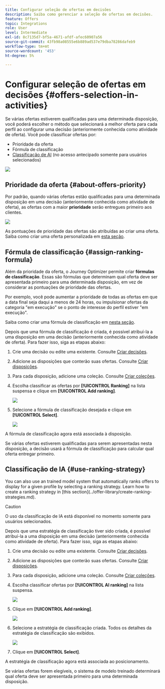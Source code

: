 ```yaml
---
title: Configurar seleção de ofertas em decisões
description: Saiba como gerenciar a seleção de ofertas em decisões.
feature: Offers
topic: Integrations
role: User
level: Intermediate
exl-id: 8c7135d7-bf5a-4671-afdf-afec60907a56
source-git-commit: 43fb98a08555e6b889ad537e79dba78286dafeb9
workflow-type: tm+mt
source-wordcount: '453'
ht-degree: 5%

---
```


# Configurar seleção de ofertas em decisões {#offers-selection-in-activities}

Se várias ofertas estiverem qualificadas para uma determinada disposição, você poderá escolher o método que selecionará a melhor oferta para cada perfil ao configurar uma decisão (anteriormente conhecida como atividade de oferta). Você pode classificar ofertas por:
* Prioridade da oferta
* Fórmula de classificação
* [Classificação de AI](#use-ranking-strategy)  (no acesso antecipado somente para usuários selecionados)

![](../../assets/offer-rank-by.png)

## Prioridade da oferta {#about-offers-priority}

Por padrão, quando várias ofertas estão qualificadas para uma determinada disposição em uma decisão (anteriormente conhecida como atividade de oferta), as ofertas com a maior **prioridade** serão entregues primeiro aos clientes.

![](../../assets/offer-priority.png)

As pontuações de prioridade das ofertas são atribuídas ao criar uma oferta. Saiba como criar uma oferta personalizada em [esta seção](../offer-library/creating-personalized-offers.md).

## Fórmula de classificação {#assign-ranking-formula}

Além da prioridade da oferta, o Journey Optimizer permite criar **fórmulas de classificação**. Essas são fórmulas que determinam qual oferta deve ser apresentada primeiro para uma determinada disposição, em vez de considerar as pontuações de prioridade das ofertas.

Por exemplo, você pode aumentar a prioridade de todas as ofertas em que a data final seja daqui a menos de 24 horas, ou impulsionar ofertas da categoria &quot;em execução&quot; se o ponto de interesse do perfil estiver &quot;em execução&quot;.

Saiba como criar uma fórmula de classificação em [nesta seção](../offer-library/create-ranking-formulas.md).

Depois que uma fórmula de classificação é criada, é possível atribuí-la a uma disposição em uma decisão (anteriormente conhecida como atividade de oferta). Para fazer isso, siga as etapas abaixo:

1. Crie uma decisão ou edite uma existente. Consulte [Criar decisões](../offer-activities/create-offer-activities.md).

1. Adicione as disposições que conterão suas ofertas. Consulte [Criar disposições](../offer-library/creating-placements.md).

1. Para cada disposição, adicione uma coleção. Consulte [Criar coleções](../offer-library/creating-collections.md).

1. Escolha classificar as ofertas por **[!UICONTROL Ranking]** na lista suspensa e clique em **[!UICONTROL Add ranking]**.

   ![](../../assets/offer-activity-ranking.png)

1. Selecione a fórmula de classificação desejada e clique em **[!UICONTROL Select]**.

   ![](../../assets/ranking-selection.png)

A fórmula de classificação agora está associada à disposição.

Se várias ofertas estiverem qualificadas para serem apresentadas nesta disposição, a decisão usará a fórmula de classificação para calcular qual oferta entregar primeiro.

## Classificação de IA {#use-ranking-strategy}

<!--If you are an [Adobe Experience Platform](https://experienceleague.adobe.com/docs/experience-platform/landing/home.html){target="_blank"} user leveraging the **Offer Decisioning** application service,-->You can also use an trained model system that automatically ranks offers to display for a given profile by selecting a ranking strategy. Learn how to create a ranking strategy in [this section](../offer-library/create-ranking-strategies.md).

>[!CAUTION]
>
>O uso da classificação de IA está disponível no momento somente para usuários selecionados.

Depois que uma estratégia de classificação tiver sido criada, é possível atribuí-la a uma disposição em uma decisão (anteriormente conhecida como atividade de oferta). Para fazer isso, siga as etapas abaixo:

1. Crie uma decisão ou edite uma existente. Consulte [Criar decisões](../offer-activities/create-offer-activities.md).

1. Adicione as disposições que conterão suas ofertas. Consulte [Criar disposições](../offer-library/creating-placements.md).

1. Para cada disposição, adicione uma coleção. Consulte [Criar coleções](../offer-library/creating-collections.md).

1. Escolha classificar ofertas por **[!UICONTROL AI ranking]** na lista suspensa.

   ![](../../assets/ranking-selection-ai-ranking.png)

1. Clique em **[!UICONTROL Add ranking]**.

   ![](../../assets/ranking-selection-ai-ranking-add.png)

1. Selecione a estratégia de classificação criada. Todos os detalhes da estratégia de classificação são exibidos.

   ![](../../assets/ranking-selection-ai-ranking-selected.png)

1. Clique em **[!UICONTROL Select]**.

A estratégia de classificação agora está associada ao posicionamento.

Se várias ofertas forem elegíveis, o sistema de modelo treinado determinará qual oferta deve ser apresentada primeiro para uma determinada disposição.

<!--Result? Describe the impact for the user, i.e. what's the effect of selecting this ranking strategy for this collection/placement.-->

<!--Click **[!UICONTROL Next]** to confirm and save your decision.-->
